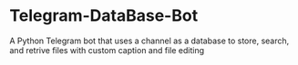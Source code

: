 # Telegram-DataBase-Bot
A Python Telegram bot that uses a channel as a database to store, search, and retrive files with custom caption and file editing 
